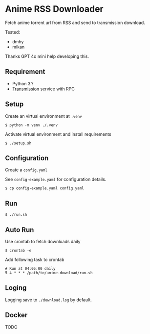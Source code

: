 # Anime RSS Downloader

Fetch anime torrent url from RSS and send to transmission download.

Tested:
- dmhy
- mikan

Thanks GPT 4o mini help developing this.

## Requirement

- Python 3.?
- [Transmission](https://transmissionbt.com/) service with RPC

## Setup

Create an virtual environment at `.venv`

```shel
$ python -m venv ./.venv
```

Activate virtual environment and install requirements

```shell
$ ./setup.sh
```

## Configuration

Create a `config.yaml`

See `config-example.yaml` for configuration details.

```shell
$ cp config-example.yaml config.yaml
```

## Run

```shell
$ ./run.sh
```

## Auto Run

Use crontab to fetch downloads daily

```shell
$ crontab -e
```

Add following task to crontab

```crontab
# Run at 04:05:00 daily
5 4 * * * /path/to/anime-download/run.sh
```

## Loging

Logging save to `./download.log` by default.

## Docker
TODO